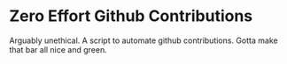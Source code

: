 Zero Effort Github Contributions
================================
Arguably unethical.
A script to automate github contributions. Gotta make that bar all nice and green.
